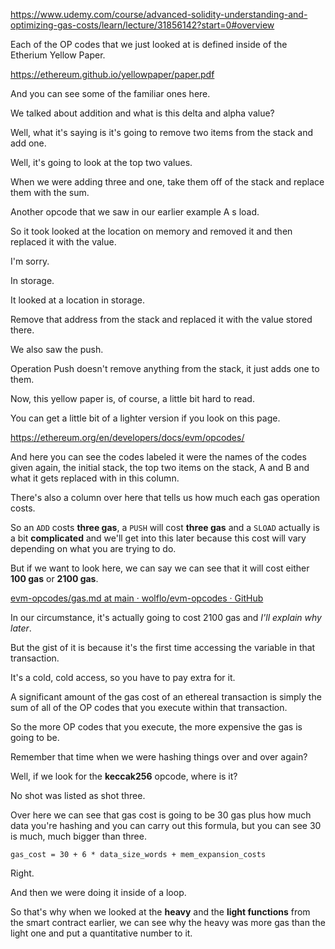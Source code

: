 https://www.udemy.com/course/advanced-solidity-understanding-and-optimizing-gas-costs/learn/lecture/31856142?start=0#overview


Each of the OP codes that we just looked at is defined inside of the Etherium Yellow Paper.


https://ethereum.github.io/yellowpaper/paper.pdf

And you can see some of the familiar ones here.

We talked about addition and what is this delta and alpha value?

Well, what it's saying is it's going to remove two items from the stack and add one.

Well, it's going to look at the top two values.

When we were adding three and one, take them off of the stack and replace them with the sum.

Another opcode that we saw in our earlier example A s load.

So it took looked at the location on memory and removed it and then replaced it with the value.

I'm sorry.

In storage.

It looked at a location in storage.

Remove that address from the stack and replaced it with the value stored there.

We also saw the push.

Operation Push doesn't remove anything from the stack, it just adds one to them.

Now, this yellow paper is, of course, a little bit hard to read.

You can get a little bit of a lighter version if you look on this page.


https://ethereum.org/en/developers/docs/evm/opcodes/

And here you can see the codes labeled it were the names of the codes given again, the initial stack, the top two items on the stack, A and B and what it gets replaced with in this column.

There's also a column over here that tells us how much each gas operation costs.

So an `ADD` costs **three gas**, a `PUSH` will cost **three gas** and a `SLOAD` actually is a bit **complicated** and we'll get into this later because this cost will vary depending on what you are trying to do.

But if we want to look here, we can say we can see that it will cost either **100 gas** or **2100 gas**.

[evm-opcodes/gas.md at main · wolflo/evm-opcodes · GitHub](https://github.com/wolflo/evm-opcodes/blob/main/gas.md#a6-sload)

In our circumstance, it's actually going to cost 2100 gas and _I'll explain why later_.

But the gist of it is because it's the first time accessing the variable in that transaction.

It's a cold, cold access, so you have to pay extra for it.

A significant amount of the gas cost of an ethereal transaction is simply the sum of all of the OP codes that you execute within that transaction.

So the more OP codes that you execute, the more expensive the gas is going to be.

Remember that time when we were hashing things over and over again?

Well, if we look for the **keccak256** opcode, where is it?

No shot was listed as shot three.

Over here we can see that gas cost is going to be 30 gas plus how much data you're hashing and you can carry out this formula, but you can see 30 is much, much bigger than three.

`gas_cost = 30 + 6 * data_size_words + mem_expansion_costs`



Right.

And then we were doing it inside of a loop.

So that's why when we looked at the **heavy** and the **light functions** from the smart contract earlier, we can see why the heavy was more gas than the light one and put a quantitative number to it.

